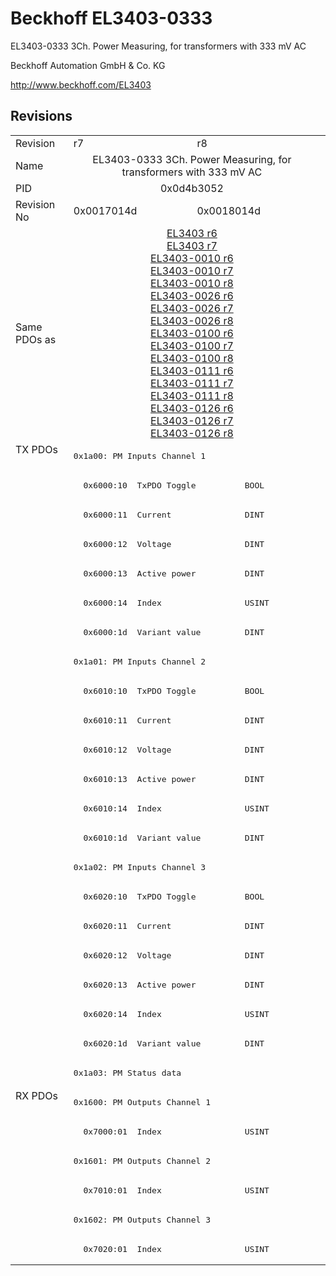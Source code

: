 # Beckhoff EL3403-0333

EL3403-0333 3Ch. Power Measuring, for transformers with 333 mV AC

Beckhoff Automation GmbH & Co. KG

http://www.beckhoff.com/EL3403

## Revisions
<table>
<tr >
<td>Revision</td>
<td>r7</td>
<td>r8</td>
</tr>
<tr >
<td>Name</td>
<td colspan=2 align="center">EL3403-0333 3Ch. Power Measuring, for transformers with 333 mV AC</td>
</tr>
<tr >
<td>PID</td>
<td colspan=2 align="center">0x0d4b3052</td>
</tr>
<tr >
<td>Revision No</td>
<td>0x0017014d</td>
<td>0x0018014d</td>
</tr>
<tr >
<td>Same PDOs as</td>
<td colspan=2 align="center"><a href="EL3403">EL3403 r6</a><br/><a href="EL3403">EL3403 r7</a><br/><a href="EL3403-0010">EL3403-0010 r6</a><br/><a href="EL3403-0010">EL3403-0010 r7</a><br/><a href="EL3403-0010">EL3403-0010 r8</a><br/><a href="EL3403-0026">EL3403-0026 r6</a><br/><a href="EL3403-0026">EL3403-0026 r7</a><br/><a href="EL3403-0026">EL3403-0026 r8</a><br/><a href="EL3403-0100">EL3403-0100 r6</a><br/><a href="EL3403-0100">EL3403-0100 r7</a><br/><a href="EL3403-0100">EL3403-0100 r8</a><br/><a href="EL3403-0111">EL3403-0111 r6</a><br/><a href="EL3403-0111">EL3403-0111 r7</a><br/><a href="EL3403-0111">EL3403-0111 r8</a><br/><a href="EL3403-0126">EL3403-0126 r6</a><br/><a href="EL3403-0126">EL3403-0126 r7</a><br/><a href="EL3403-0126">EL3403-0126 r8</a></td>
</tr>
<tr class="txpdo pdosection">
<td rowspan=22 valign=top>TX PDOs</td>
<td colspan=2 align="left"><pre>0x1a00: PM Inputs Channel 1</pre></td>
<td></td>
</tr>
<tr class="txpdo">
<td colspan=2 align="left"><pre>  0x6000:10  TxPDO Toggle          BOOL</pre></td>
</tr>
<tr class="txpdo">
<td colspan=2 align="left"><pre>  0x6000:11  Current               DINT</pre></td>
</tr>
<tr class="txpdo">
<td colspan=2 align="left"><pre>  0x6000:12  Voltage               DINT</pre></td>
</tr>
<tr class="txpdo">
<td colspan=2 align="left"><pre>  0x6000:13  Active power          DINT</pre></td>
</tr>
<tr class="txpdo">
<td colspan=2 align="left"><pre>  0x6000:14  Index                 USINT</pre></td>
</tr>
<tr class="txpdo">
<td colspan=2 align="left"><pre>  0x6000:1d  Variant value         DINT</pre></td>
</tr>
<tr class="txpdo pdosection">
<td colspan=2 align="left"><pre>0x1a01: PM Inputs Channel 2</pre></td>
</tr>
<tr class="txpdo">
<td colspan=2 align="left"><pre>  0x6010:10  TxPDO Toggle          BOOL</pre></td>
</tr>
<tr class="txpdo">
<td colspan=2 align="left"><pre>  0x6010:11  Current               DINT</pre></td>
</tr>
<tr class="txpdo">
<td colspan=2 align="left"><pre>  0x6010:12  Voltage               DINT</pre></td>
</tr>
<tr class="txpdo">
<td colspan=2 align="left"><pre>  0x6010:13  Active power          DINT</pre></td>
</tr>
<tr class="txpdo">
<td colspan=2 align="left"><pre>  0x6010:14  Index                 USINT</pre></td>
</tr>
<tr class="txpdo">
<td colspan=2 align="left"><pre>  0x6010:1d  Variant value         DINT</pre></td>
</tr>
<tr class="txpdo pdosection">
<td colspan=2 align="left"><pre>0x1a02: PM Inputs Channel 3</pre></td>
</tr>
<tr class="txpdo">
<td colspan=2 align="left"><pre>  0x6020:10  TxPDO Toggle          BOOL</pre></td>
</tr>
<tr class="txpdo">
<td colspan=2 align="left"><pre>  0x6020:11  Current               DINT</pre></td>
</tr>
<tr class="txpdo">
<td colspan=2 align="left"><pre>  0x6020:12  Voltage               DINT</pre></td>
</tr>
<tr class="txpdo">
<td colspan=2 align="left"><pre>  0x6020:13  Active power          DINT</pre></td>
</tr>
<tr class="txpdo">
<td colspan=2 align="left"><pre>  0x6020:14  Index                 USINT</pre></td>
</tr>
<tr class="txpdo">
<td colspan=2 align="left"><pre>  0x6020:1d  Variant value         DINT</pre></td>
</tr>
<tr class="txpdo pdosection">
<td colspan=2 align="left"><pre>0x1a03: PM Status data</pre></td>
</tr>
<tr class="rxpdo pdosection">
<td rowspan=6 valign=top>RX PDOs</td>
<td colspan=2 align="left"><pre>0x1600: PM Outputs Channel 1</pre></td>
<td></td>
</tr>
<tr class="rxpdo">
<td colspan=2 align="left"><pre>  0x7000:01  Index                 USINT</pre></td>
</tr>
<tr class="rxpdo pdosection">
<td colspan=2 align="left"><pre>0x1601: PM Outputs Channel 2</pre></td>
</tr>
<tr class="rxpdo">
<td colspan=2 align="left"><pre>  0x7010:01  Index                 USINT</pre></td>
</tr>
<tr class="rxpdo pdosection">
<td colspan=2 align="left"><pre>0x1602: PM Outputs Channel 3</pre></td>
</tr>
<tr class="rxpdo">
<td colspan=2 align="left"><pre>  0x7020:01  Index                 USINT</pre></td>
</tr>
</table>
